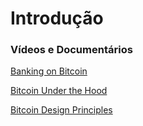 # Introdução

### Vídeos e Documentários
[Banking on Bitcoin](https://vimeo.com/226777744)

[Bitcoin Under the Hood](https://youtu.be/Lx9zgZCMqXE)

[Bitcoin Design Principles](https://www.youtube.com/watch?time_continue=123&v=Ur037LYsb8M)